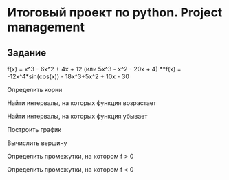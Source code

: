 # Итоговый проект по python. Project management
## Задание

f(x) = x^3 - 6x^2 + 4x + 12 (или 5x^3 - x^2 - 20x + 4)
**f(x) = -12x^4*sin(cos(x)) - 18x^3+5x^2 + 10x - 30

Определить корни

Найти интервалы, на которых функция возрастает

Найти интервалы, на которых функция убывает

Построить график

Вычислить вершину

Определить промежутки, на котором f > 0

Определить промежутки, на котором f < 0
